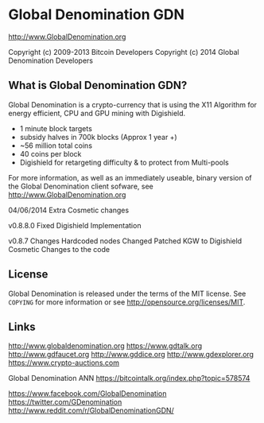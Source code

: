Global Denomination GDN
================================

http://www.GlobalDenomination.org

Copyright (c) 2009-2013 Bitcoin Developers
Copyright (c) 2014 Global Denomination Developers

What is Global Denomination GDN?
----------------

Global Denomination is a crypto-currency that is using the X11 Algorithm for energy efficient, CPU and GPU mining with Digishield.
 - 1 minute block targets
 - subsidy halves in 700k blocks (Approx 1 year +)
 - ~56 million total coins
 - 40 coins per block
 - Digishield for retargeting difficulty & to protect from Multi-pools  


For more information, as well as an immediately useable, binary version of
the Global Denomination client sofware, see http://www.GlobalDenomination.org

04/06/2014
Extra Cosmetic changes 

v0.8.8.0
Fixed Digishield Implementation 

v0.8.7 Changes
Hardcoded nodes
Changed Patched KGW to Digishield
Cosmetic Changes to the code

License
-------

Global Denomination is released under the terms of the MIT license. See `COPYING` for more
information or see http://opensource.org/licenses/MIT.

Links
-------
http://www.globaldenomination.org
https://www.gdtalk.org
http://www.gdfaucet.org
http://www.gddice.org
http://www.gdexplorer.org
https://www.crypto-auctions.com

Global Denomination ANN
https://bitcointalk.org/index.php?topic=578574

https://www.facebook.com/GlobalDenomination
https://twitter.com/GDenomination
http://www.reddit.com/r/GlobalDenominationGDN/
